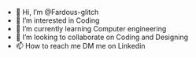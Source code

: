 - 👋 Hi, I’m @Fardous-glitch
- 👀 I’m interested in Coding
- 🌱 I’m currently learning Computer engineering
- 💞️ I’m looking to collaborate on Coding and Designing
- 📫 How to reach me DM me on Linkedin

<!---
Fardous-glitch/Fardous-glitch is a ✨ special ✨ repository because its `README.md` (this file) appears on your GitHub profile.
You can click the Preview link to take a look at your changes.
--->
